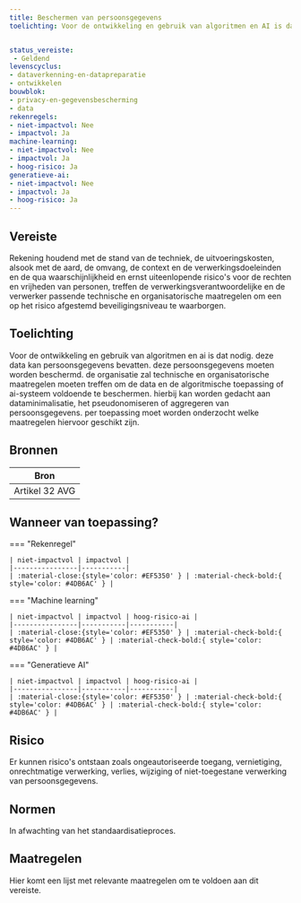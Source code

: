```yaml
---
title: Beschermen van persoonsgegevens
toelichting: Voor de ontwikkeling en gebruik van algoritmen en AI is dat nodig. Deze data kan persoonsgegevens bevatten. Deze persoonsgegevens moeten worden beschermd. De organisatie zal technische en organisatorische maatregelen moeten treffen om de data en de algoritmische toepassing of AI-systeem voldoende te beschermen. Hierbij kan worden gedacht aan dataminimalisatie, het pseudonomiseren of aggregeren van persoonsgegevens. Per toepassing moet worden onderzocht welke maatregelen hiervoor geschikt zijn. 


status_vereiste: 
 - Geldend
levenscyclus: 
- dataverkenning-en-datapreparatie
- ontwikkelen
bouwblok: 
- privacy-en-gegevensbescherming
- data
rekenregels: 
- niet-impactvol: Nee
- impactvol: Ja
machine-learning: 
- niet-impactvol: Nee
- impactvol: Ja
- hoog-risico: Ja
generatieve-ai: 
- niet-impactvol: Nee
- impactvol: Ja
- hoog-risico: Ja
---
```


<!-- tags -->
## Vereiste

Rekening houdend met de stand van de techniek, de uitvoeringskosten, alsook met de aard, de omvang, de context en de verwerkingsdoeleinden en de qua waarschijnlijkheid en ernst uiteenlopende risico's voor de rechten en vrijheden 
van personen, treffen de verwerkingsverantwoordelijke en de verwerker passende technische en organisatorische maatregelen om een op het risico afgestemd beveiligingsniveau te waarborgen.


## Toelichting 

Voor de ontwikkeling en gebruik van algoritmen en ai is dat nodig.
deze data kan persoonsgegevens bevatten.
deze persoonsgegevens moeten worden beschermd.
de organisatie zal technische en organisatorische maatregelen moeten treffen om de data en de algoritmische toepassing of ai-systeem voldoende te beschermen.
hierbij kan worden gedacht aan dataminimalisatie, het pseudonomiseren of aggregeren van persoonsgegevens.
per toepassing moet worden onderzocht welke maatregelen hiervoor geschikt zijn.




## Bronnen 

| Bron                        |
|-----------------------------|
|Artikel 32 AVG|

## Wanneer van toepassing? 

=== "Rekenregel"

	| niet-impactvol | impactvol | 
	|----------------|-----------| 
	| :material-close:{style='color: #EF5350' } | :material-check-bold:{ style='color: #4DB6AC' } |

=== "Machine learning"

	| niet-impactvol | impactvol | hoog-risico-ai | 
	|----------------|-----------|-----------| 
	| :material-close:{style='color: #EF5350' } | :material-check-bold:{ style='color: #4DB6AC' } | :material-check-bold:{ style='color: #4DB6AC' } |

=== "Generatieve AI"

	| niet-impactvol | impactvol | hoog-risico-ai | 
	|----------------|-----------|-----------| 
	| :material-close:{style='color: #EF5350' } | :material-check-bold:{ style='color: #4DB6AC' } | :material-check-bold:{ style='color: #4DB6AC' } |

## Risico 

Er kunnen risico's ontstaan zoals ongeautoriseerde toegang, vernietiging, onrechtmatige verwerking, verlies, wijziging of niet-toegestane verwerking van persoonsgegevens.


## Normen 

In afwachting van het standaardisatieproces. 

## Maatregelen 

Hier komt een lijst met relevante maatregelen om te voldoen aan dit vereiste. 
